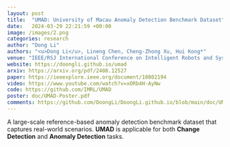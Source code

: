 ```yaml
---
layout: post
title:  "UMAD: University of Macau Anomaly Detection Benchmark Dataset"
date:   2024-03-29 22:21:59 +00:00
image: /images/2.png
categories: research
author: "Dong Li"
authors: "<u>Dong Li</u>, Lineng Chen, Cheng-Zhong Xu, Hui Kong*"
venue: "IEEE/RSJ International Conference on Intelligent Robots and Systems (IROS), 2024"
website: https://doongli.github.io/umad
arxiv: https://arxiv.org/pdf/2408.12527
paper: https://ieeexplore.ieee.org/document/10802194
video: https://www.youtube.com/watch?v=xORb4H-AyNw
code: https://github.com/IMRL/UMAD
poster: doc/UMAD-Poster.pdf
comments: https://github.com/DoongLi/DoongLi.github.io/blob/main/doc/UMAD_IROS2024_Review_Comments.txt
---
```


A large-scale reference-based anomaly detection benchmark dataset that captures real-world scenarios. <strong>UMAD</strong> is applicable for both <strong>Change Detection</strong> and <strong>Anomaly Detection</strong> tasks.
